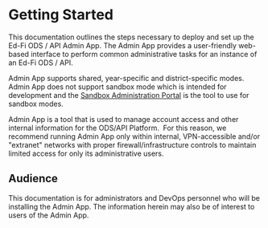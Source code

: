 # Getting Started

This documentation outlines the steps necessary to deploy and set up the Ed-Fi ODS / API Admin App. The Admin App provides a user-friendly web-based interface to perform common administrative tasks for an instance of an Ed-Fi ODS / API.

Admin App supports shared, year-specific and district-specific modes.  Admin App does not support sandbox mode which is intended for development and the [Sandbox Administration Portal](https://edfi.atlassian.net/wiki/display/ODSAPIS3V520/Using+the+Sandbox+Administration+Portal) is the tool to use for sandbox modes.

Admin App is a tool that is used to manage account access and other internal information for the ODS/API Platform.  For this reason, we recommend running Admin App only within internal, VPN-accessible and/or "extranet" networks with proper firewall/infrastructure controls to maintain limited access for only its administrative users.

## Audience

This documentation is for administrators and DevOps personnel who will be installing the Admin App. The information herein may also be of interest to users of the Admin App.
